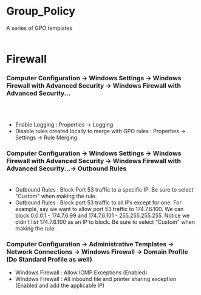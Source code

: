 # Group_Policy
A series of GPO templates<br>
<br>

# Firewall
### Computer Configuration -> Windows Settings -> Windows Firewall with Advanced Security -> Windows Firewall with Advanced Security...
<br><br>
- Enable Logging : Properties -> Logging
- Disable rules created locally to merge with GPO rules : Properties -> Settings -> Rule Merging

### Computer Configuration -> Windows Settings -> Windows Firewall with Advanced Security -> Windows Firewall with Advanced Security...-> Outbound Rules<br><br>
- Outbound Rules : Block Port 53 traffic to a specific IP. Be sure to select "Custom" when making the rule.
- Outbound Rules : Block port 53 traffic to all IPs except for one. For example, say we want to allow port 53 traffic to 174.7.6.100. We can block 0.0.0.1 - 174.7.6.99 and 174.7.6.101 - 255.255.255.255. Notice we didn't list 174.7.6.100 as an IP to block. Be sure to select "Custom" when making the rule.

### Computer Configuration -> Administrative Templates -> Network Connections -> Windows Firewall -> Domain Profile (Do Standard Profile as well)
- Windows Firewall : Allow ICMP Exceptions (Enabled)
- Windows Firewall : All inbound file and printer sharing exception (Enabled and add the applicable IP)
